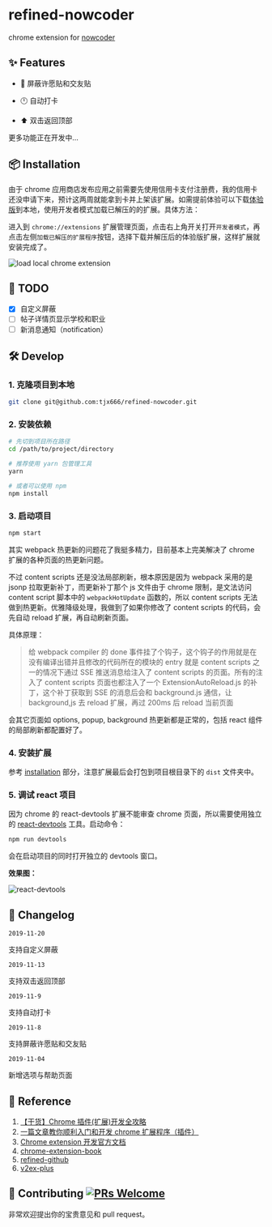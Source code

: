 # refined-nowcoder

chrome extension for [nowcoder](https://www.nowcoder.com)

## :sparkles: Features

- :no_entry_sign: 屏蔽许愿贴和交友贴

- :clock12: 自动打卡

- :arrow_up: 双击返回顶部

更多功能正在开发中...

## :package: Installation

由于 chrome 应用商店发布应用之前需要先使用信用卡支付注册费，我的信用卡还没申请下来，预计这两周就能拿到卡并上架该扩展。如需提前体验可以下载[体验版](https://github.com/tjx666/refined-nowcoder/releases/download/v0.0.1/dist.zip)到本地，使用开发者模式加载已解压的的扩展。具体方法：

进入到 `chrome://extensions` 扩展管理页面，点击右上角开关打开`开发者模式`，再点击左侧`加载已解压的扩展程序`按钮，选择下载并解压后的体验版扩展，这样扩展就安装完成了。

![load local chrome extension](https://i.loli.net/2019/11/15/ODQP5vUWCxLaFfR.png)

## :dart: TODO

- [x] 自定义屏蔽
- [ ] 帖子详情页显示学校和职业
- [ ] 新消息通知（notification）

## :hammer_and_wrench: Develop

### 1. 克隆项目到本地

```bash
git clone git@github.com:tjx666/refined-nowcoder.git
```

### 2. 安装依赖

```bash
# 先切到项目所在路径
cd /path/to/project/directory

# 推荐使用 yarn 包管理工具
yarn

# 或者可以使用 npm
npm install
```

### 3. 启动项目

```bash
npm start
```

其实 webpack 热更新的问题花了我挺多精力，目前基本上完美解决了 chrome 扩展的各种页面的热更新问题。

不过 content scripts 还是没法局部刷新，根本原因是因为 webpack 采用的是 jsonp 拉取更新补丁，而更新补丁那个 js 文件由于 chrome 限制，是文法访问 content script 脚本中的 `webpackHotUpdate` 函数的，所以 content scripts 无法做到热更新。优雅降级处理，我做到了如果你修改了 content scripts 的代码，会先自动 reload 扩展，再自动刷新页面。

具体原理：

> 给 webpack compiler 的 done 事件挂了个钩子，这个钩子的作用就是在没有编译出错并且修改的代码所在的模块的 entry 就是 content scripts 之一的情况下通过 SSE 推送消息给注入了 content scripts 的页面。所有的注入了 content scripts 页面也都注入了一个 ExtensionAutoReload.js 的补丁，这个补丁获取到 SSE 的消息后会和 background.js 通信，让 background,js 去 reload 扩展，再过 200ms 后 reload 当前页面

会其它页面如 options, popup, background 热更新都是正常的，包括 react 组件的局部刷新都配置好了。

### 4. 安装扩展

参考 [installation](https://github.com/tjx666/refined-nowcoder#package-installation) 部分，注意扩展最后会打包到项目根目录下的 `dist` 文件夹中。

### 5. 调试 react 项目

因为 chrome 的 react-devtools 扩展不能审查 chrome 页面，所以需要使用独立的 [react-devtools](https://www.npmjs.com/package/react-devtools) 工具。启动命令：

```javascript
npm run devtools
```

会在启动项目的同时打开独立的 devtools 窗口。

**效果图：**

![react-devtools](https://i.loli.net/2019/11/04/ujo8gBKqydxOpW9.png)

## :pencil: Changelog

`2019-11-20`

支持自定义屏蔽

`2019-11-13`

支持双击返回顶部

`2019-11-9`

支持自动打卡

`2019-11-8`

支持屏蔽许愿贴和交友贴

`2019-11-04`

新增选项与帮助页面

## :link: Reference

1. [【干货】Chrome 插件(扩展)开发全攻略](https://www.cnblogs.com/liuxianan/p/chrome-plugin-develop.html)
2. [一篇文章教你顺利入门和开发 chrome 扩展程序（插件）](https://juejin.im/post/5c135a275188257284143418)
3. [Chrome extension 开发官方文档](https://developer.chrome.com/extensions/devguide)
4. [chrome-extension-book](https://lightningminers.gitbook.io/chrome-extension-book/)
5. [refined-github](https://github.com/sindresorhus/refined-github/)
6. [v2ex-plus](https://github.com/sciooga/v2ex-plus)

## :handshake: Contributing [![PRs Welcome](https://img.shields.io/badge/PRs-welcome-brightgreen.svg?style=flat-square)](http://makeapullrequest.com)

非常欢迎提出你的宝贵意见和 pull request。
